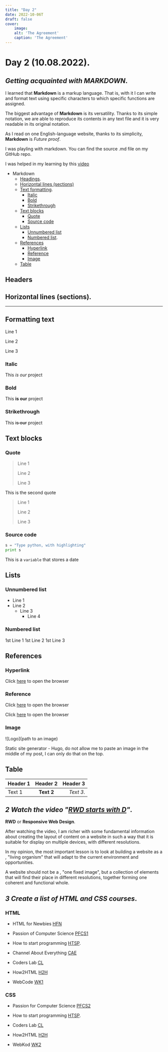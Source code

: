 ```yaml
---
title: "Day 2"
date: 2022-10-06T
draft: false
cover:
    image: 
    alt: 'The Agreement'
    caption: 'The Agreement'
---
```





# Day 2 (10.08.2022).

## _Getting acquainted with MARKDOWN_.

I learned that **Markdown** is a markup language. That is, with it I can write and format text using specific characters to which specific functions are assigned.

The biggest advantage of **Markdown** is its versatility. Thanks to its simple notation, we are able to reproduce its contents in any text file and it is very readable in its original notation.

As I read on one English-language website, thanks to its simplicity, **Markdown** is _Future proof_.

I was playling with markdown. You can find the source .md file on my GitHub repo.

I was helped in my learning by this [video](https://www.youtube.com/watch?v=Uzpn2rmx_Fg "Markdown syntax")

- Markdown
  - [Headings](#headings).
  - [Horizontal lines (sections)](#lines-horizontal-sections)
  - [Text formatting](#text-formatting).
    - [Italic](#italic)
    - [Bold](#bold)
    - [Strikethrough](#strikethrough)
  - [Text blocks](#blocks-text)
    - [Quote](#quote)
    - [Source code](#source-code)
  - [Lists](#lists)
    - [Unnumbered list](#list-unnumbered)
    - [Numbered list](#list-numbered).
  - [References](#references)
    - [Hyperlink](#hyperlink)
    - [Reference](#reference)
    - [Image](#image)
  - [Table](#table)

## Headers


## Horizontal lines (sections).

---

## Formatting text

Line 1

Line 2

Line 3

### Italic

This _is our_ project

### Bold

This **is our** project

### Strikethrough

This ~~is our~~ project

## Text blocks

### Quote

> Line 1
>
> Line 2
>
> Line 3

This is the second quote

> Line 1
>
> Line 2
>
> Line 3

### Source code

```python
s = "Type python, with highlighting"
print s 
```

This is a `variable` that stores a date

## Lists

### Unnumbered list

- Line 1
- Line 2
  - Line 3
    - Line 4
  
### Numbered list

1st Line 1
1st Line 2
1st Line 3

## References

### Hyperlink

Click [here](www.google.com "Browser") to open the browser

### Reference

Click [here][1] to open the browser

Click [here][1] to open the browser

[1]: www.google.com "Browser"

### Image

![Logo](path to an image)

Static site generator - Hugo, do not allow me to paste an image in the middle of my post, I can only do that on the top.

## Table

Header 1|Header 2|Header 3
-|:-:|-:
Text 1|**Text 2**|_Text 3_.

## _2 Watch the video "[RWD starts with D](https://www.youtube.com/watch?v=Ej_gwO9j1gc "RWD starts with D")"_.

**RWD** or **Responsive Web Design**.

After watching the video, I am richer with some fundamental information about creating the layout of content on a website in such a way that it is suitable for display on multiple devices, with different resolutions.

In my opinion, the most important lesson is to look at building a website as a , "living organism" that will adapt to the current environment and opportunities.

A website should not be a , "one fixed image", but a collection of elements that will find their place in different resolutions, together forming one coherent and functional whole.

## _3 Create a list of HTML and CSS courses_.

### HTML

- HTML for Newbies [HFN]

[HFN]: (https://www.kurshtml.edu.pl/html/wstep,zielony.html)

- Passion of Computer Science [PFCS1]

[PFCS1]: (https://www.youtube.com/watch?v=k2IydkL3EOs)

- How to start programming [HTSP].

[HTSP]: https://www.youtube.com/watch?v=opNgrPv3Qw8

- Channel About Everything [CAE]

[CAE]: (https://www.youtube.com/watch?v=BBHQGNkOb5w)

- Coders Lab [CL]
  
[CL]: https://coderslab.pl/pl/podstawy-html-i-css-darmowe

- How2HTML [H2H]

[H2H]: https://how2html.pl

- WebCode [WK1]

[WK1]: (https://webkod.pl/kurs-html/krok-po-kroku/wstep/czasy-bez-swiata-wirtualnegov)

### CSS

- Passion for Computer Science [PFCS2]

[PFCS2]: (https://www.youtube.com/watch?v=RJEKMbD_kEk)

- How to start programming [HTSP].

- Coders Lab [CL]

- How2HTML [H2H]

- WebKod [WK2]

[WK2]: (https://webkod.pl/kurs-css/lekcje/dzial-1/css-co-to-takiego)

